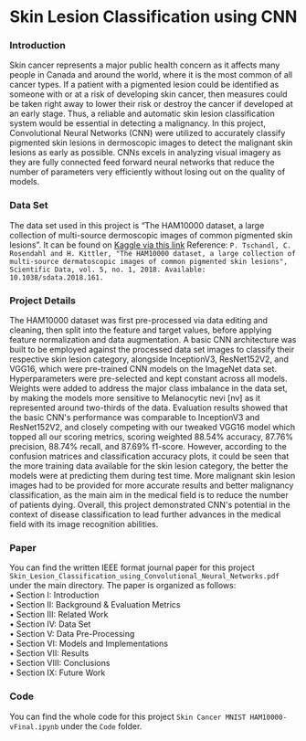 # Skin Lesion Classification using CNN


### Introduction

Skin cancer represents a major public health concern as it affects many people in Canada and around the world, where it is the most common of all cancer types. If a patient with a pigmented lesion could be identified as someone with or at a risk of developing skin cancer, then measures could be taken right away to lower their risk or destroy the cancer if developed at an early stage. Thus, a reliable and automatic skin lesion classification system would be essential in detecting a malignancy. In this project, Convolutional Neural Networks (CNN) were utilized to accurately classify pigmented skin lesions in dermoscopic images to detect the malignant skin lesions as early as possible. CNNs excels in analyzing visual imagery as they are fully connected feed forward neural networks that reduce the number of parameters very efficiently without losing out on the quality of models. 


### Data Set
The data set used in this project is “The HAM10000 dataset, a large collection of multi-source dermoscopic images of common pigmented skin lesions”. It can be found on [Kaggle via this link](https://www.kaggle.com/kmader/skin-cancer-mnist-ham10000)
Reference: `P. Tschandl, C. Rosendahl and H. Kittler, "The HAM10000 dataset, a large collection of multi-source dermatoscopic images of common pigmented skin lesions", Scientific Data, vol. 5, no. 1, 2018. Available: 10.1038/sdata.2018.161.`


### Project Details
The HAM10000 dataset was first pre-processed via data editing and cleaning, then split into the feature and target values, before applying feature normalization and data augmentation. A basic CNN architecture was built to be employed against the processed data set images to classify their respective skin lesion category, alongside InceptionV3, ResNet152V2, and VGG16, which were pre-trained CNN models on the ImageNet data set. Hyperparameters were pre-selected and kept constant across all models. Weights were added to address the major class imbalance in the data set, by making the models more sensitive to Melanocytic nevi [nv] as it represented around two-thirds of the data. Evaluation results showed that the basic CNN's performance was comparable to InceptionV3 and ResNet152V2, and closely competing with our tweaked VGG16 model which topped all our scoring metrics, scoring weighted 88.54\% accuracy, 87.76\% precision, 88.74\% recall, and 87.69\% f1-score. However, according to the confusion matrices and classification accuracy plots, it could be seen that the more training data available for the skin lesion category, the better the models were at predicting them during test time. More malignant skin lesion images had to be provided for more accurate results and better malignancy classification, as the main aim in the medical field is to reduce the number of patients dying. Overall, this project demonstrated CNN's potential in the context of disease classification to lead further advances in the medical field with its image recognition abilities.


### Paper
You can find the written IEEE format journal paper for this project `Skin_Lesion_Classification_using_Convolutional_Neural_Networks.pdf` under the main directory. The paper is organized as follows: <br />
• Section I: Introduction <br />
• Section II: Background & Evaluation Metrics <br />
• Section III: Related Work <br />
• Section IV: Data Set <br />
• Section V: Data Pre-Processing <br />
• Section VI: Models and Implementations <br />
• Section VII: Results <br />
• Section VIII: Conclusions <br />
• Section IX: Future Work <br />


### Code
You can find the whole code for this project `Skin Cancer MNIST HAM10000-vFinal.ipynb` under the `Code` folder.
